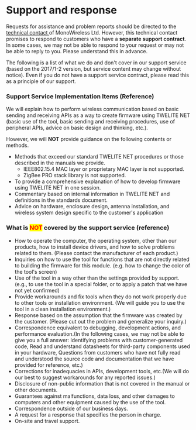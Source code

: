 # Support and response

Requests for assistance and problem reports should be directed to the [technical contact ](https://mono-wireless.com/jp/contacts/)of MonoWireless Ltd. However, this technical contact promises to respond to customers who have a **separate support contract**. In some cases, we may not be able to respond to your request or may not be able to reply to you. Please understand this in advance.

The following is a list of what we do and don't cover in our support service (based on the 2017/1-2 version, but service content may change without notice). Even if you do not have a support service contract, please read this as a principle of our support.

### Support Service Implementation Items (Reference)

We will explain how to perform wireless communication based on basic sending and receiving APIs as a way to create firmware using TWELITE NET (basic use of the tool, basic sending and receiving procedures, use of peripheral APIs, advice on basic design and thinking, etc.). 

However, we will **NOT** provide guidance on the following contents or methods.

* Methods that exceed our standard TWELITE NET procedures or those described in the manuals we provide.
  * IEEE802.15.4 MAC layer or proprietary MAC layer is not supported.
  * ZigBee PRO stack library is not supported.
* To provide a comprehensive explanation of how to develop firmware using TWELITE NET in one session.
* Commentary based on internal information in TWELITE NET and definitions in the standards document.
* Advice on hardware, enclosure design, antenna installation, and wireless system design specific to the customer's application

### What is <mark style="color:red;">NOT</mark> covered by the support service (reference)

* How to operate the computer, the operating system, other than our products, how to install device drivers, and how to solve problems related to them. (Please contact the manufacturer of each product.)
* Inquiries on how to use the tool for functions that are not directly related to building the firmware for this module. (e.g. how to change the color of the tool's screen)
* Use of the tool in a way other than the settings provided by support. (e.g., to use the tool in a special folder, or to apply a patch that we have not yet confirmed)
* Provide workarounds and fix tools when they do not work properly due to other tools or installation environment. (We will guide you to use the tool in a clean installation environment.)
* Response based on the assumption that the firmware was created by the customer. (Please cut out the problem and generalize your inquiry.)
* Correspondence equivalent to debugging, development actions, and performance evaluation.(In the following cases, we may not be able to give you a full answer: Identifying problems with customer-generated code, Read and understand datasheets for third-party components used in your hardware, Questions from customers who have not fully read and understood the source code and documentation that we have provided for reference, etc.)
* Corrections for inadequacies in APIs, development tools, etc.(We will do our best to suggest workarounds for any reported issues.)
* Disclosure of non-public information that is not covered in the manual or other documents.
* Guarantees against malfunctions, data loss, and other damages to computers and other equipment caused by the use of the tool.
* Correspondence outside of our business days.
* A request for a response that specifies the person in charge.
* On-site and travel support.

